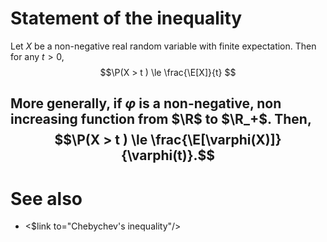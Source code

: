 # Statement of the inequality
Let $X$ be a non-negative real random variable with finite expectation. Then for any $t>0$, 
$$\P(X > t ) \le \frac{\E[X]}{t} $$

More generally, if $\varphi$ is a non-negative, non increasing function from $\R$ to $\R_+$. Then, 
$$\P(X > t ) \le \frac{\E[\varphi(X)]}{\varphi(t)}.$$
--- 

# See also 

* <$link to="Chebychev's inequality"/>